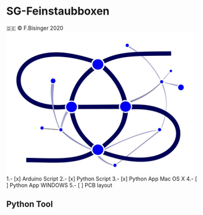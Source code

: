 # SG-Feinstaubboxen
:de: © F.Bisinger 2020
![Logo](/img/Logo_SG_Digitalisierung.jpg)
1.- [x] Arduino Script
2.- [x] Python Script
3.- [x] Python App Mac OS X
4.- [ ] Python App WINDOWS
5.- [ ] PCB layout
## Python Tool
